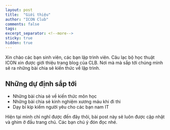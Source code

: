 ```yaml
---
layout: post
title:  "Giới thiệu"
author: "ICON Club"
comments: false
tags:
excerpt_separator: <!--more-->
sticky: true
hidden: true
---
```


Xin chào các bạn sinh viên, các bạn lập trình viên.
Câu lạc bộ học thuật ICON xin được giới thiệu trang blog của CLB. Nơi mà mà sắp tới chúng mình sẽ ra những bài chia sẻ kiến thức về lập trình. <!--more-->

## Những dự định sắp tới
- Những bài chia sẻ về kiến thức môn học
- Những bài chia sẻ kinh nghiệm xương máu khi đi thi
- Dạy bí kíp kiếm người yêu cho các bạn nam IT

Hiện tại mình chỉ nghĩ được đến đây thôi, bài post này sẽ luôn được cập nhật và ghim ở đầu trang chủ. Các bạn chú ý đón đọc nhé.